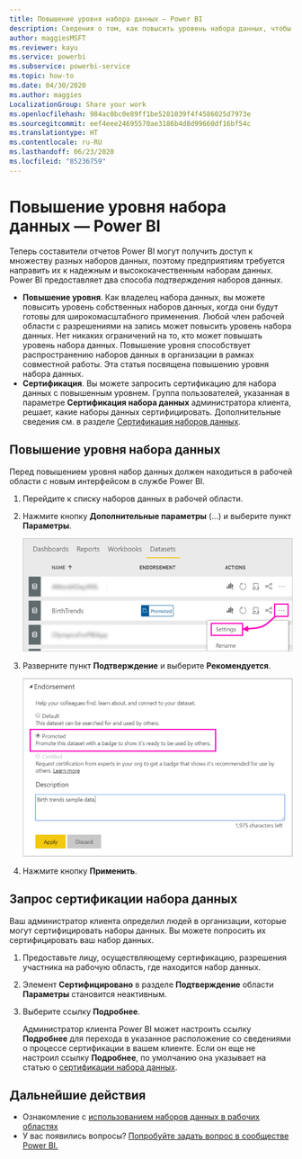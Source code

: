 ```yaml
---
title: Повышение уровня набора данных — Power BI
description: Сведения о том, как повысить уровень набора данных, чтобы предоставить корпоративным пользователям надежные и высококачественные наборы данных.
author: maggiesMSFT
ms.reviewer: kayu
ms.service: powerbi
ms.subservice: powerbi-service
ms.topic: how-to
ms.date: 04/30/2020
ms.author: maggies
LocalizationGroup: Share your work
ms.openlocfilehash: 984ac0bc0e89ff1be5281039f4f4586025d7973e
ms.sourcegitcommit: eef4eee24695570ae3186b4d8d99660df16bf54c
ms.translationtype: HT
ms.contentlocale: ru-RU
ms.lasthandoff: 06/23/2020
ms.locfileid: "85236759"
---
```

# <a name="promote-your-dataset---power-bi"></a>Повышение уровня набора данных — Power BI

Теперь составители отчетов Power BI могут получить доступ к множеству разных наборов данных, поэтому предприятиям требуется направить их к надежным и высококачественным наборам данных. Power BI предоставляет два способа *подтверждения* наборов данных.

- **Повышение уровня**. Как владелец набора данных, вы можете повысить уровень собственных наборов данных, когда они будут готовы для широкомасштабного применения. Любой член рабочей области с разрешениями на запись может повысить уровень набора данных. Нет никаких ограничений на то, кто может повышать уровень набора данных. Повышение уровня способствует распространению наборов данных в организации в рамках совместной работы. Эта статья посвящена повышению уровня набора данных.
- **Сертификация**. Вы можете запросить сертификацию для набора данных с повышенным уровнем. Группа пользователей, указанная в параметре **Сертификация набора данных** администратора клиента, решает, какие наборы данных сертифицировать. Дополнительные сведения см. в разделе [Сертификация наборов данных](service-datasets-certify.md).

## <a name="promote-a-dataset"></a>Повышение уровня набора данных

Перед повышением уровня набор данных должен находиться в рабочей области с новым интерфейсом в службе Power BI.

1. Перейдите к списку наборов данных в рабочей области.
 
1. Нажмите кнопку **Дополнительные параметры** (...) и выберите пункт **Параметры**.

    ![Нажатие кнопки с многоточием рядом с набором данных](media/service-datasets-certify-promote/power-bi-dataset-settings.png)

1. Разверните пункт **Подтверждение** и выберите **Рекомендуется**.

    ![Выбор значения "Рекомендуется" и нажатие кнопки "Применить"](media/service-datasets-certify-promote/power-bi-dataset-promoted-endorsement.png)

1. Нажмите кнопку **Применить**.

## <a name="request-dataset-certification"></a>Запрос сертификации набора данных

Ваш администратор клиента определил людей в организации, которые могут сертифицировать наборы данных. Вы можете попросить их сертифицировать ваш набор данных.

1. Предоставьте лицу, осуществляющему сертификацию, разрешения участника на рабочую область, где находится набор данных.

1. Элемент **Сертифицировано** в разделе **Подтверждение** области **Параметры** становится неактивным.

1. Выберите ссылку **Подробнее**.

    Администратор клиента Power BI может настроить ссылку **Подробнее** для перехода в указанное расположение со сведениями о процессе сертификации в вашем клиенте.   Если он еще не настроил ссылку **Подробнее**, по умолчанию она указывает на статью о [сертификации набора данных](service-datasets-certify.md).

## <a name="next-steps"></a>Дальнейшие действия

* Ознакомление с [использованием наборов данных в рабочих областях](service-datasets-across-workspaces.md)
* У вас появились вопросы? [Попробуйте задать вопрос в сообществе Power BI.](https://community.powerbi.com/)

